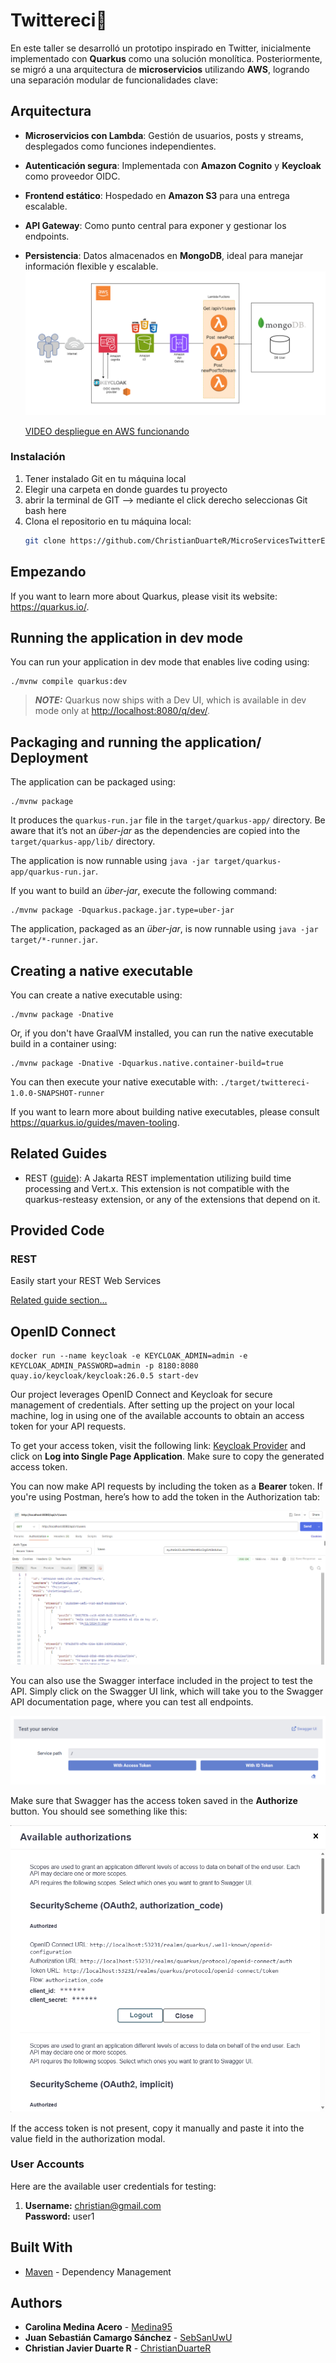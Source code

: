 # Twittereci🚀
En este taller se desarrolló un prototipo inspirado en Twitter, inicialmente implementado con **Quarkus** como una solución monolítica. Posteriormente, se migró a una arquitectura de **microservicios** utilizando **AWS**, logrando una separación modular de funcionalidades clave:

## Arquitectura
- **Microservicios con Lambda**: Gestión de usuarios, posts y streams, desplegados como funciones independientes.
- **Autenticación segura**: Implementada con **Amazon Cognito** y **Keycloak** como proveedor OIDC.
- **Frontend estático**: Hospedado en **Amazon S3** para una entrega escalable.
- **API Gateway**: Como punto central para exponer y gestionar los endpoints.
- **Persistencia**: Datos almacenados en **MongoDB**, ideal para manejar información flexible y escalable.
  ![pruebas](ReadmeImages/estesi.drawio.png)

  [VIDEO despliegue en AWS funcionando](https://drive.google.com/file/d/1TTNdBuQrmtI4xVxXxtvXiOIxMkesBUHz/view?usp=sharing)

### Instalación

1. Tener instalado Git en tu máquina local
2. Elegir una carpeta en donde guardes tu proyecto
3. abrir la terminal de GIT --> mediante el click derecho seleccionas Git bash here
4. Clona el repositorio en tu máquina local:
   ```bash
   git clone https://github.com/ChristianDuarteR/MicroServicesTwitterECI.git
   ```
## Empezando


If you want to learn more about Quarkus, please visit its website: <https://quarkus.io/>.

## Running the application in dev mode

You can run your application in dev mode that enables live coding using:

```shell script
./mvnw compile quarkus:dev
```

> **_NOTE:_**  Quarkus now ships with a Dev UI, which is available in dev mode only at <http://localhost:8080/q/dev/>.

## Packaging and running the application/ Deployment

The application can be packaged using:

```shell script
./mvnw package
```

It produces the `quarkus-run.jar` file in the `target/quarkus-app/` directory.
Be aware that it’s not an _über-jar_ as the dependencies are copied into the `target/quarkus-app/lib/` directory.

The application is now runnable using `java -jar target/quarkus-app/quarkus-run.jar`.

If you want to build an _über-jar_, execute the following command:

```shell script
./mvnw package -Dquarkus.package.jar.type=uber-jar
```

The application, packaged as an _über-jar_, is now runnable using `java -jar target/*-runner.jar`.

## Creating a native executable

You can create a native executable using:

```shell script
./mvnw package -Dnative
```

Or, if you don't have GraalVM installed, you can run the native executable build in a container using:

```shell script
./mvnw package -Dnative -Dquarkus.native.container-build=true
```

You can then execute your native executable with: `./target/twittereci-1.0.0-SNAPSHOT-runner`

If you want to learn more about building native executables, please consult <https://quarkus.io/guides/maven-tooling>.

## Related Guides

- REST ([guide](https://quarkus.io/guides/rest)): A Jakarta REST implementation utilizing build time processing and Vert.x. This extension is not compatible with the quarkus-resteasy extension, or any of the extensions that depend on it.

## Provided Code

### REST

Easily start your REST Web Services

[Related guide section...](https://quarkus.io/guides/getting-started-reactive#reactive-jax-rs-resources)


## OpenID Connect

```shell script
docker run --name keycloak -e KEYCLOAK_ADMIN=admin -e KEYCLOAK_ADMIN_PASSWORD=admin -p 8180:8080 quay.io/keycloak/keycloak:26.0.5 start-dev
```

Our project leverages OpenID Connect and Keycloak for secure management of credentials. After setting up the project on your local machine, log in using one of the available accounts to obtain an access token for your API requests.

To get your access token, visit the following link: [Keycloak Provider](http://localhost:8080/q/dev-ui/io.quarkus.quarkus-oidc/keycloak-provider) and click on **Log into Single Page Application**. Make sure to copy the generated access token.

You can now make API requests by including the token as a **Bearer** token. If you're using Postman, here’s how to add the token in the Authorization tab:

![Postman Example](content/postmanExample.png)

You can also use the Swagger interface included in the project to test the API. Simply click on the Swagger UI link, which will take you to the Swagger API documentation page, where you can test all endpoints.

![swagger.png](content%2Fswagger.png)

Make sure that Swagger has the access token saved in the **Authorize** button. You should see something like this:

![Authorizations.png](content%2FAuthorizations.png)

If the access token is not present, copy it manually and paste it into the value field in the authorization modal.


### User Accounts

Here are the available user credentials for testing:

1. **Username:** christian@gmail.com  
   **Password:** user1

## Built With
* [Maven](https://maven.apache.org/) - Dependency Management

## Authors

* **Carolina Medina Acero** - [Medina95](https://github.com/Medina95)
* **Juan Sebastián Camargo Sánchez** -  [SebSanUwU](https://github.com/SebSanUwU)
* **Christian Javier Duarte R** -  [ChristianDuarteR]( https://github.com/ChristianDuarteR)
